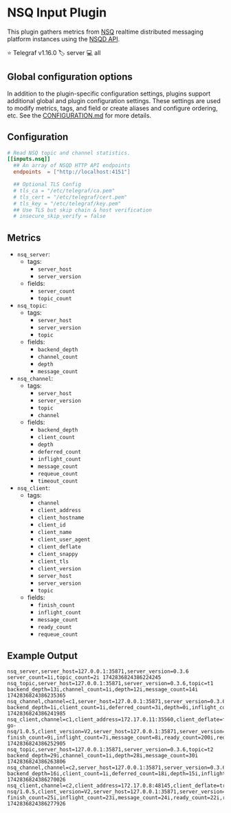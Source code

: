 # NSQ Input Plugin

This plugin gathers metrics from [NSQ][nsq] realtime distributed messaging
platform instances using the [NSQD API][api].

⭐ Telegraf v1.16.0
🏷️ server
💻 all

[nsq]: https://nsq.io/
[api]: https://nsq.io/components/nsqd.html

## Global configuration options <!-- @/docs/includes/plugin_config.md -->

In addition to the plugin-specific configuration settings, plugins support
additional global and plugin configuration settings. These settings are used to
modify metrics, tags, and field or create aliases and configure ordering, etc.
See the [CONFIGURATION.md][CONFIGURATION.md] for more details.

[CONFIGURATION.md]: ../../../docs/CONFIGURATION.md#plugins

## Configuration

```toml @sample.conf
# Read NSQ topic and channel statistics.
[[inputs.nsq]]
  ## An array of NSQD HTTP API endpoints
  endpoints  = ["http://localhost:4151"]

  ## Optional TLS Config
  # tls_ca = "/etc/telegraf/ca.pem"
  # tls_cert = "/etc/telegraf/cert.pem"
  # tls_key = "/etc/telegraf/key.pem"
  ## Use TLS but skip chain & host verification
  # insecure_skip_verify = false
```

## Metrics

- `nsq_server`:
  - tags:
    - `server_host`
    - `server_version`
  - fields:
    - `server_count`
    - `topic_count`
- `nsq_topic`:
  - tags:
    - `server_host`
    - `server_version`
    - `topic`
  - fields:
    - `backend_depth`
    - `channel_count`
    - `depth`
    - `message_count`
- `nsq_channel`:
  - tags:
    - `server_host`
    - `server_version`
    - `topic`
    - `channel`
  - fields:
    - `backend_depth`
    - `client_count`
    - `depth`
    - `deferred_count`
    - `inflight_count`
    - `message_count`
    - `requeue_count`
    - `timeout_count`
- `nsq_client`:
  - tags:
    - `channel`
    - `client_address`
    - `client_hostname`
    - `client_id`
    - `client_name`
    - `client_user_agent`
    - `client_deflate`
    - `client_snappy`
    - `client_tls`
    - `client_version`
    - `server_host`
    - `server_version`
    - `topic`
  - fields:
    - `finish_count`
    - `inflight_count`
    - `message_count`
    - `ready_count`
    - `requeue_count`

## Example Output

```text
nsq_server,server_host=127.0.0.1:35871,server_version=0.3.6 server_count=1i,topic_count=2i 1742836824386224245
nsq_topic,server_host=127.0.0.1:35871,server_version=0.3.6,topic=t1 backend_depth=13i,channel_count=1i,depth=12i,message_count=14i 1742836824386235365
nsq_channel,channel=c1,server_host=127.0.0.1:35871,server_version=0.3.6,topic=t1 backend_depth=1i,client_count=1i,deferred_count=3i,depth=0i,inflight_count=2i,message_count=4i,requeue_count=5i,timeout_count=6i 1742836824386241985
nsq_client,channel=c1,client_address=172.17.0.11:35560,client_deflate=false,client_hostname=373a715cd990,client_id=373a715cd990,client_name=373a715cd990,client_snappy=false,client_tls=false,client_user_agent=nsq_to_nsq/0.3.6\ go-nsq/1.0.5,client_version=V2,server_host=127.0.0.1:35871,server_version=0.3.6,topic=t1 finish_count=9i,inflight_count=7i,message_count=8i,ready_count=200i,requeue_count=10i 1742836824386252905
nsq_topic,server_host=127.0.0.1:35871,server_version=0.3.6,topic=t2 backend_depth=29i,channel_count=1i,depth=28i,message_count=30i 1742836824386263806
nsq_channel,channel=c2,server_host=127.0.0.1:35871,server_version=0.3.6,topic=t2 backend_depth=16i,client_count=1i,deferred_count=18i,depth=15i,inflight_count=17i,message_count=19i,requeue_count=20i,timeout_count=21i 1742836824386270026
nsq_client,channel=c2,client_address=172.17.0.8:48145,client_deflate=true,client_hostname=377569bd462b,client_id=377569bd462b,client_name=377569bd462b,client_snappy=true,client_tls=true,client_user_agent=go-nsq/1.0.5,client_version=V2,server_host=127.0.0.1:35871,server_version=0.3.6,topic=t2 finish_count=25i,inflight_count=23i,message_count=24i,ready_count=22i,requeue_count=26i 1742836824386277926
```
